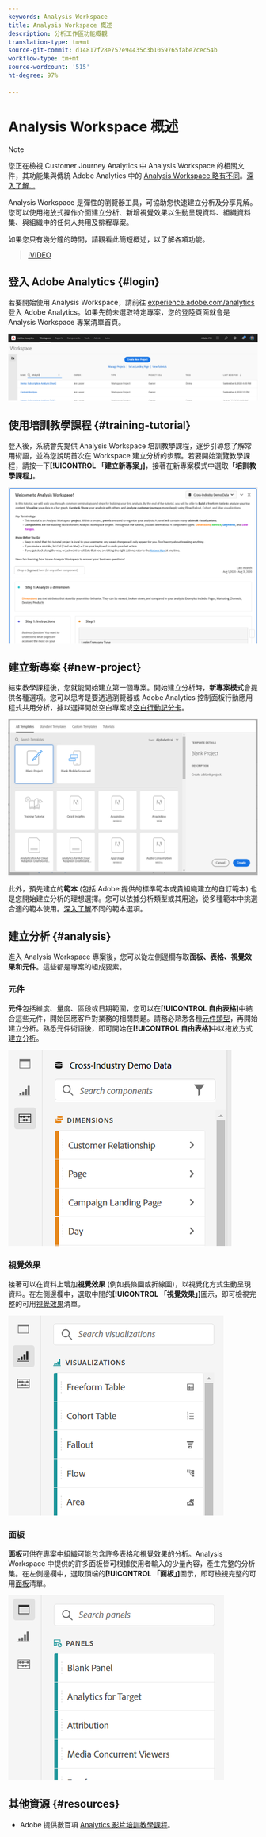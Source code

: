 ```yaml
---
keywords: Analysis Workspace
title: Analysis Workspace 概述
description: 分析工作區功能概觀
translation-type: tm+mt
source-git-commit: d14817f28e757e94435c3b1059765fabe7cec54b
workflow-type: tm+mt
source-wordcount: '515'
ht-degree: 97%

---
```



# Analysis Workspace 概述

>[!NOTE]
>
>您正在檢視 Customer Journey Analytics 中 Analysis Workspace 的相關文件，其功能集與傳統 Adobe Analytics 中的 [Analysis Workspace 略有不同](https://experienceleague.adobe.com/docs/analytics/analyze/analysis-workspace/home.html?lang=en#analysis-workspace)。[深入了解...](/help/getting-started/cja-aa.md)

Analysis Workspace 是彈性的瀏覽器工具，可協助您快速建立分析及分享見解。您可以使用拖放式操作介面建立分析、新增視覺效果以生動呈現資料、組織資料集、與組織中的任何人共用及排程專案。

如果您只有幾分鐘的時間，請觀看此簡短概述，以了解各項功能。

>[!VIDEO](https://video.tv.adobe.com/v/26266/?quality=12)

## 登入 Adobe Analytics {#login}

若要開始使用 Analysis Workspace，請前往 [experience.adobe.com/analytics](https://experience.adobe.com/analytics) 登入 Adobe Analytics。如果先前未選取特定專案，您的登陸頁面就會是 Analysis Workspace 專案清單首頁。

![](assets/login-analytics.png)

## 使用培訓教學課程 {#training-tutorial}

登入後，系統會先提供 Analysis Workspace 培訓教學課程，逐步引導您了解常用術語，並為您說明首次在 Workspace 建立分析的步驟。若要開始瀏覽教學課程，請按一下&#x200B;**[!UICONTROL 「建立新專案」]**，接著在新專案模式中選取&#x200B;**「培訓教學課程」**。

![](assets/training-tutorial.png)

## 建立新專案 {#new-project}

結束教學課程後，您就能開始建立第一個專案。開始建立分析時，**新專案模式**&#x200B;會提供各種選項。您可以思考是要透過瀏覽器或 Adobe Analytics 控制面板行動應用程式共用分析，據以選擇開啟空白專案或[空白行動記分卡](https://docs.adobe.com/content/help/zh-Hant/analytics/analyze/mobapp/curator.translate.html)。

![](assets/create-new-project.png)

此外，預先建立的&#x200B;**範本** (包括 Adobe 提供的標準範本或貴組織建立的自訂範本) 也是您開始建立分析的理想選擇。您可以依據分析類型或其用途，從多種範本中挑選合適的範本使用。[深入了解](/help/analysis-workspace/build-workspace-project/starter-projects.md)不同的範本選項。

## 建立分析 {#analysis}

進入 Analysis Workspace 專案後，您可以從左側邊欄存取&#x200B;**面板、表格、視覺效果和元件**。這些都是專案的組成要素。

### 元件

**元件**&#x200B;包括維度、量度、區段或日期範圍，您可以在&#x200B;**[!UICONTROL 自由表格]**&#x200B;中結合這些元件，開始回應客戶對業務的相關問題。請務必熟悉各種[元件類型](/help/components/overview.md)，再開始建立分析。熟悉元件術語後，即可開始在&#x200B;**[!UICONTROL 自由表格]**&#x200B;中以拖放方式[建立分析](/help/analysis-workspace/build-workspace-project/freeform-overview.md)。

![](assets/build-components.png)

### 視覺效果

接著可以在資料上增加&#x200B;**視覺效果** (例如長條圖或折線圖)，以視覺化方式生動呈現資料。在左側邊欄中，選取中間的&#x200B;**[!UICONTROL 「視覺效果」]**&#x200B;圖示，即可檢視完整的可用[視覺效果](/help/analysis-workspace/visualizations/freeform-analysis-visualizations.md)清單。

![](assets/build-visualizations.png)

### 面板

**面板**&#x200B;可供在專案中組織可能包含許多表格和視覺效果的分析。Analysis Workspace 中提供的許多面板皆可根據使用者輸入的少量內容，產生完整的分析集。在左側邊欄中，選取頂端的&#x200B;**[!UICONTROL 「面板」]**&#x200B;圖示，即可檢視完整的可用[面板](/help/analysis-workspace/c-panels/panels.md)清單。

![](assets/build-panels.png)

## 其他資源 {#resources}

* Adobe 提供數百項 [Analytics 影片培訓教學課程](https://docs.adobe.com/content/help/en/analytics-learn/tutorials/overview.html)。
